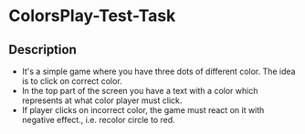 # ColorsPlay-Test-Task

## Description
- It's a simple game where you have three dots of different color. The idea is to click on correct color.
- In the top part of the screen you have a text with a color which represents at what color player must click.
- If player clicks on incorrect color, the game must react on it with negative effect., i.e. recolor circle to red.
